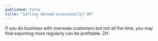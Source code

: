 ```yaml
---
published: false
title: "Selling abroad occasionally? ZH"
---
```

If you do business with overseas customers but not all the time, you may find exporting more regularly can be profitable. ZH
